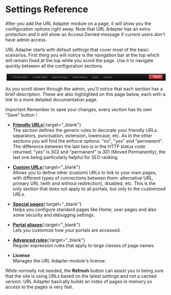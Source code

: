 # Settings Reference

After you add the URL Adapter module on a page, it will show you the configuration options right away. Note that URL Adapter has an extra protection and it will show an Access Denied message if current users don't have admin access.

URL Adapter starts with default settings that cover most of the basic scenarios. First thing you will notice is the navigation bar at the top which will remain fixed at the top while you scroll the page. Use it to navigate quickly between all the configuration sections.

![](menu-bar.png)

As you scroll down through the admin, you'll notice that each section has a brief description. These are also highlighted on this page below, each with a link to a more detailed documentation page.

Important Remember to save your changes, every section has its own "Save" button !


* [**Friendly URLs**](friendly_urls.html){:target="_blank"}
<br />The section defines the generic rules to decorate your friendly URLs: separators, punctuation, extension, lowercase, etc. As in the other sections you will find the enforce options: "no", "yes" and "permanent". The difference between the last two is in the HTTP status code returned: "yes" is 302 and "permanent" is 301 (Moved Permanently), the last one being particularly helpful for SEO ranking.

* [**Custom URLs**](custom_urls.html){:target="_blank"}
<br />Allows you to define other (custom) URLs to link to your main pages, with different types of connections between them: alternative URL, primary URL (with and without redirection), disabled, etc. This is the only section that does not apply to all portals, but only to the customized URLs.

* [**Special pages**](special_pages.html){:target="_blank"}
<br />Helps you configure standard pages like Home, user pages and also some security and debugging settings.

* [**Portal aliases**](portal_aliases.html){:target="_blank"}
<br />Lets you customize how your portals are accessed.

* [**Advanced rules**](advanced_rules.html){:target="_blank"}
<br />Regular expression rules that apply to large classes of page names.

* **License**
<br />Manages the URL Adapter module's license.

While normally not needed, the **Refresh** button can assist you in being sure that the site is using URLs based on the latest settings and not a cached version. URL Adapter basically builds an index of pages in memory so access to the pages is very fast.